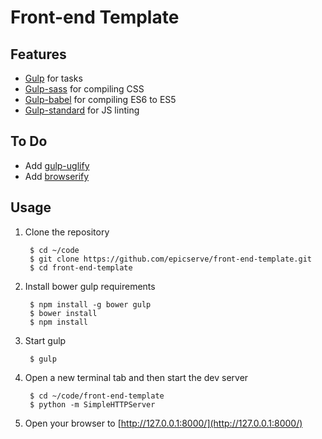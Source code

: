 Front-end Template
==================


Features
--------
- [Gulp](http://gulpjs.com/) for tasks
- [Gulp-sass](https://github.com/dlmanning/gulp-sass) for compiling CSS
- [Gulp-babel](https://github.com/babel/gulp-babel) for compiling ES6 to ES5
- [Gulp-standard](https://github.com/emgeee/gulp-standard) for JS linting


To Do
-----
- Add [gulp-uglify](https://github.com/terinjokes/gulp-uglify)
- Add [browserify](https://github.com/substack/node-browserify)


Usage
-----

1. Clone the repository

        $ cd ~/code
        $ git clone https://github.com/epicserve/front-end-template.git
        $ cd front-end-template

2. Install bower gulp requirements

        $ npm install -g bower gulp
        $ bower install
        $ npm install

3. Start gulp

        $ gulp

4. Open a new terminal tab and then start the dev server

        $ cd ~/code/front-end-template
        $ python -m SimpleHTTPServer

5. Open your browser to [http://127.0.0.1:8000/](http://127.0.0.1:8000/)
